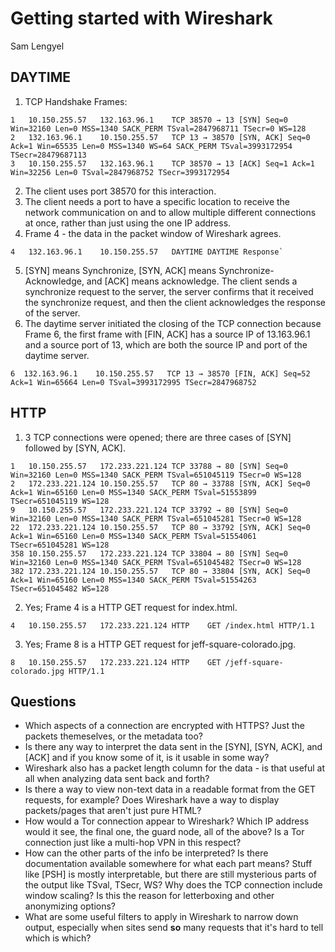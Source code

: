 # Getting started with Wireshark
Sam Lengyel

## DAYTIME
1. TCP Handshake Frames:
```
1	10.150.255.57	132.163.96.1	TCP	38570 → 13 [SYN] Seq=0 Win=32160 Len=0 MSS=1340 SACK_PERM TSval=2847968711 TSecr=0 WS=128
2	132.163.96.1	10.150.255.57	TCP	13 → 38570 [SYN, ACK] Seq=0 Ack=1 Win=65535 Len=0 MSS=1340 WS=64 SACK_PERM TSval=3993172954 TSecr=28479687113	
3   10.150.255.57	132.163.96.1	TCP	38570 → 13 [ACK] Seq=1 Ack=1 Win=32256 Len=0 TSval=2847968752 TSecr=3993172954
```
2. The client uses port 38570 for this interaction.
3. The client needs a port to have a specific location to receive the network communication on and to allow multiple different connections at once, rather than just using the one IP address.
4. Frame 4 - the data in the packet window of Wireshark agrees.
```
4	132.163.96.1	10.150.255.57	DAYTIME	DAYTIME Response`
```
5. [SYN] means Synchronize, [SYN, ACK] means Synchronize-Acknowledge, and [ACK] means acknowledge. The client sends a synchronize request to the server, the server confirms that it received the synchronize request, and then the client acknowledges the response of the server.
6. The daytime server initiated the closing of the TCP connection because Frame 6, the first frame with [FIN, ACK] has a source IP of 13.163.96.1 and a source port of 13, which are both the source IP and port of the daytime server.

`6	132.163.96.1	10.150.255.57	TCP	13 → 38570 [FIN, ACK] Seq=52 Ack=1 Win=65664 Len=0 TSval=3993172995 TSecr=2847968752`

## HTTP
1. 3 TCP connections were opened; there are three cases of [SYN] followed by [SYN, ACK].

```
1	10.150.255.57	172.233.221.124	TCP	33788 → 80 [SYN] Seq=0 Win=32160 Len=0 MSS=1340 SACK_PERM TSval=651045119 TSecr=0 WS=128
2	172.233.221.124	10.150.255.57	TCP	80 → 33788 [SYN, ACK] Seq=0 Ack=1 Win=65160 Len=0 MSS=1340 SACK_PERM TSval=51553899 TSecr=651045119 WS=128
9	10.150.255.57	172.233.221.124	TCP	33792 → 80 [SYN] Seq=0 Win=32160 Len=0 MSS=1340 SACK_PERM TSval=651045281 TSecr=0 WS=128
22	172.233.221.124	10.150.255.57	TCP	80 → 33792 [SYN, ACK] Seq=0 Ack=1 Win=65160 Len=0 MSS=1340 SACK_PERM TSval=51554061 TSecr=651045281 WS=128
358	10.150.255.57	172.233.221.124	TCP	33804 → 80 [SYN] Seq=0 Win=32160 Len=0 MSS=1340 SACK_PERM TSval=651045482 TSecr=0 WS=128
382	172.233.221.124	10.150.255.57	TCP	80 → 33804 [SYN, ACK] Seq=0 Ack=1 Win=65160 Len=0 MSS=1340 SACK_PERM TSval=51554263 TSecr=651045482 WS=128
```

2. Yes; Frame 4 is a HTTP GET request for index.html.

```
4	10.150.255.57	172.233.221.124	HTTP	GET /index.html HTTP/1.1
```

3. Yes; Frame 8 is a HTTP GET request for jeff-square-colorado.jpg.
```
8	10.150.255.57	172.233.221.124	HTTP	GET /jeff-square-colorado.jpg HTTP/1.1
```


## Questions 
- Which aspects of a connection are encrypted with HTTPS? Just the packets themeselves, or the metadata too?
- Is there any way to interpret the data sent in the [SYN], [SYN, ACK], and [ACK] and if you know some of it, is it usable in some way?
- Wireshark also has a packet length column for the data - is that useful at all when analyzing data sent back and forth?
- Is there a way to view non-text data in a readable format from the GET requests, for example? Does Wireshark have a way to display packets/pages that aren't just pure HTML?
- How would a Tor connection appear to Wireshark? Which IP address would it see, the final one, the guard node, all of the above? Is a Tor connection just like a multi-hop VPN in this respect?
- How can the other parts of the info be interpreted? Is there documentation available somewhere for what each part means? Stuff like [PSH] is mostly interpretable, but there are still mysterious parts of the output like TSval, TSecr, WS? Why does the TCP connection include window scaling? Is this the reason for letterboxing and other anonymizing options? 
- What are some useful filters to apply in Wireshark to narrow down output, especially when sites send **so** many requests that it's hard to tell which is which?
